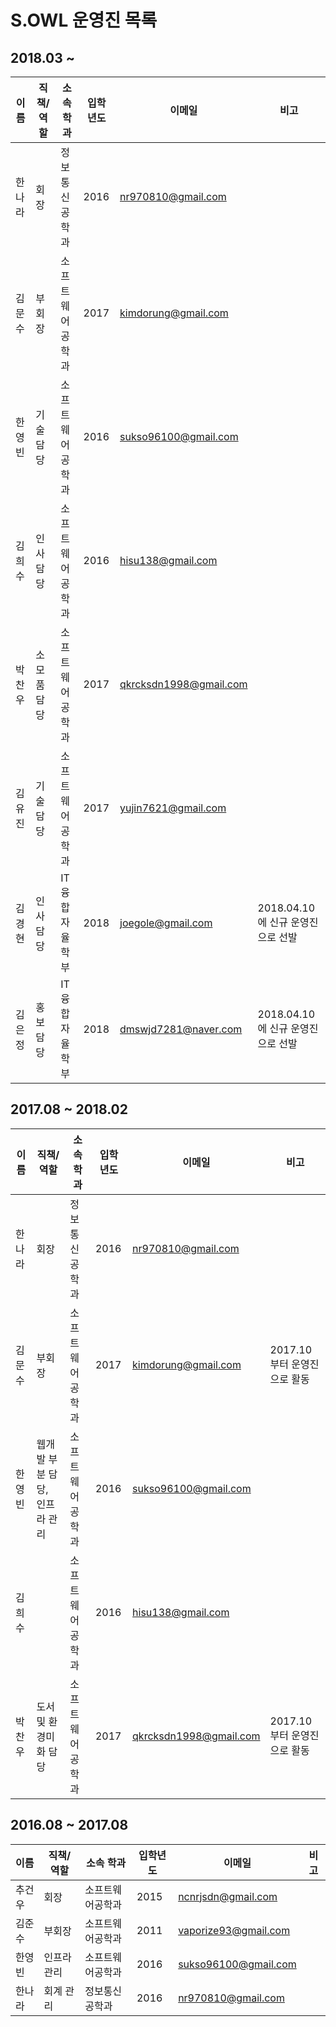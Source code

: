 # S.OWL 운영진 목록

## 2018.03 ~

이름 | 직책/역할 | 소속 학과 | 입학년도 | 이메일 | 비고
--- | --- | --- | --- | --- | ---
한나라 | 회장 | 정보통신공학과 | 2016 | nr970810@gmail.com |
김문수 | 부회장 | 소프트웨어공학과 | 2017 | kimdorung@gmail.com | 
한영빈 | 기술담당 | 소프트웨어공학과 | 2016 | sukso96100@gmail.com |
김희수 | 인사담당 | 소프트웨어공학과 | 2016 | hisu138@gmail.com |
박찬우 | 소모품 담당 | 소프트웨어공학과 | 2017 | qkrcksdn1998@gmail.com | 
김유진 | 기술담당 | 소프트웨어공학과 | 2017 | yujin7621@gmail.com |
김경현 | 인사담당 | IT융합자율학부 | 2018 | joegole@gmail.com | 2018.04.10 에 신규 운영진으로 선발
김은정 | 홍보담당 | IT융합자율학부 | 2018 | dmswjd7281@naver.com | 2018.04.10 에 신규 운영진으로 선발

## 2017.08 ~ 2018.02

이름 | 직책/역할 | 소속 학과 | 입학년도 | 이메일 | 비고
--- | --- | --- | --- | --- | ---
한나라 | 회장 | 정보통신공학과 | 2016 | nr970810@gmail.com |
김문수 | 부회장 | 소프트웨어공학과 | 2017 | kimdorung@gmail.com | 2017.10 부터 운영진으로 활동
한영빈 | 웹개발 부분 담당, 인프라 관리 | 소프트웨어공학과 | 2016 | sukso96100@gmail.com |
김희수 | | 소프트웨어공학과 | 2016 | hisu138@gmail.com |
박찬우 | 도서 및 환경미화 담당 | 소프트웨어공학과 | 2017 | qkrcksdn1998@gmail.com | 2017.10 부터 운영진으로 활동

## 2016.08 ~ 2017.08

이름 | 직책/역할 | 소속 학과 | 입학년도 | 이메일 | 비고
--- | --- | --- | --- | --- | ---
추건우 | 회장 | 소프트웨어공학과 | 2015 | ncnrjsdn@gmail.com |
김준수 | 부회장 | 소프트웨어공학과 | 2011 | vaporize93@gmail.com |
한영빈 | 인프라 관리 | 소프트웨어공학과 | 2016 | sukso96100@gmail.com |
한나라 | 회계 관리 | 정보통신공학과 | 2016 | nr970810@gmail.com |

